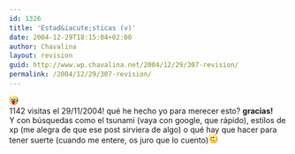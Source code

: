 ```yaml
---
id: 1326
title: 'Estad&iacute;sticas (v)'
date: 2004-12-29T18:15:04+02:00
author: Chavalina
layout: revision
guid: http://www.wp.chavalina.net/2004/12/29/307-revision/
permalink: /2004/12/29/307-revision/
---
```

![emo](/imagenes/emoticonos/ojosaltones.gif)  
1142 visitas el 29/11/2004! qu&eacute; he hecho yo para merecer esto? **gracias!**  
Y con b&uacute;squedas como el tsunami (vaya con google, que r&aacute;pido), estilos de xp (me alegra de que ese post sirviera de algo) o qu&eacute; hay que hacer para tener suerte (cuando me entere, os juro que lo cuento)![emo](/imagenes/emoticonos/guino.gif)